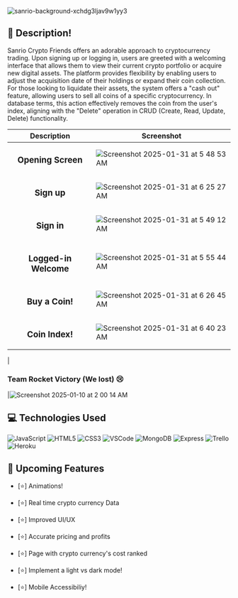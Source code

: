 ![sanrio-background-xchdg3ljav9w1yy3](https://github.com/user-attachments/assets/ed34a0ad-826e-4cef-a35f-14a7469f8339)

## 📝 Description!
Sanrio Crypto Friends offers an adorable approach to cryptocurrency trading. Upon signing up or logging in, users are greeted with a welcoming interface that allows them to view their current crypto portfolio or acquire new digital assets. The platform provides flexibility by enabling users to adjust the acquisition date of their holdings or expand their coin collection. For those looking to liquidate their assets, the system offers a "cash out" feature, allowing users to sell all coins of a specific cryptocurrency. In database terms, this action effectively removes the coin from the user's index, aligning with the "Delete" operation in CRUD (Create, Read, Update, Delete) functionality.

Description | Screenshot | 
  |:-------------:| -----------|
  |<h3>Opening Screen</h3>|![Screenshot 2025-01-31 at 5 48 53 AM](https://github.com/user-attachments/assets/41a31a52-7f3d-45a0-8851-315bc168eb93")
  |<h3>Sign up</h3>|![Screenshot 2025-01-31 at 6 25 27 AM](https://github.com/user-attachments/assets/2aed359f-2a27-4b6f-893b-fcb2221cf5fb)
  |<h3>Sign in</h3>|![Screenshot 2025-01-31 at 5 49 12 AM](https://github.com/user-attachments/assets/18034450-1e8e-43ee-8711-d5afefa8ae7a)
  |<h3>Logged-in Welcome</h3>|![Screenshot 2025-01-31 at 5 55 44 AM](https://github.com/user-attachments/assets/54a9844a-b796-43a2-923c-ed220dc410bd)|
  |<h3>Buy a Coin!</h3>|![Screenshot 2025-01-31 at 6 26 45 AM](https://github.com/user-attachments/assets/a576cb8a-a228-43d8-b8be-7233545c996c)
  |<h3>Coin Index!</h3>|![Screenshot 2025-01-31 at 6 40 23 AM](https://github.com/user-attachments/assets/8d2f18a5-dff7-49b8-a626-10c72ccdfb0e)
 
  |<h3>Team Rocket Victory (We lost) 😢</h3>|![Screenshot 2025-01-10 at 2 00 14 AM](https://github.com/user-attachments/assets/0ae54f62-d6e7-4696-a743-3d750f242e43)

 ## :computer: Technologies Used

  ![JavaScript](https://img.shields.io/badge/-JavaScript-05122A?style=flat&logo=javascript)
  ![HTML5](https://img.shields.io/badge/-HTML5-05122A?style=flat&logo=html5)
  ![CSS3](https://img.shields.io/badge/-CSS-05122A?style=flat&logo=css3)
  ![VSCode](https://img.shields.io/badge/-VS_Code-05122A?style=flat&logo=visualstudio)
  ![MongoDB](https://img.shields.io/badge/-MongoDB-05122A?style=flat&logo=mongodb)
  ![Express](https://img.shields.io/badge/-Express-05122A?style=flat&logo=express)
  ![Trello](https://img.shields.io/badge/-Trello-05122A?style=flat&logo=trello)
 ![Heroku](https://img.shields.io/badge/-Heroku-05122A?style=flat&logo=heroku)

## :satellite: Upcoming Features

- [⭐] Animations!

- [⭐] Real time crypto currency Data
  
- [⭐] Improved UI/UX

- [⭐] Accurate pricing and profits
    
- [⭐] Page with crypto currency's cost ranked

- [⭐] Implement a light vs dark mode!

- [⭐] Mobile Accessibiliy!
  

 

